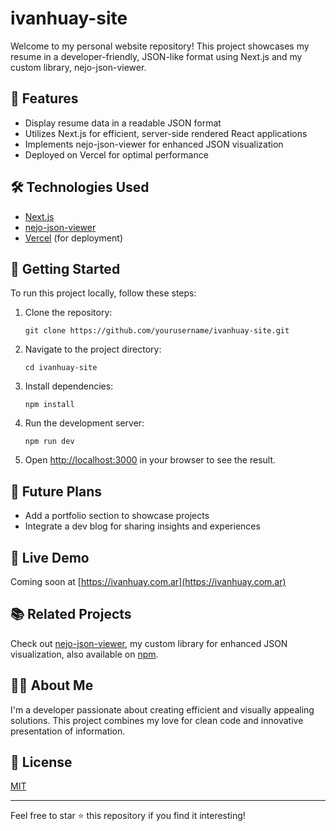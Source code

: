# ivanhuay-site

Welcome to my personal website repository! This project showcases my resume in a developer-friendly, JSON-like format using Next.js and my custom library, nejo-json-viewer.

## 🚀 Features

- Display resume data in a readable JSON format
- Utilizes Next.js for efficient, server-side rendered React applications
- Implements nejo-json-viewer for enhanced JSON visualization
- Deployed on Vercel for optimal performance

## 🛠️ Technologies Used

- [Next.js](https://nextjs.org/)
- [nejo-json-viewer](https://github.com/ivanhuay/nejo-json-viewer)
- [Vercel](https://vercel.com/) (for deployment)

## 🏁 Getting Started

To run this project locally, follow these steps:

1. Clone the repository:
   ```
   git clone https://github.com/yourusername/ivanhuay-site.git
   ```
2. Navigate to the project directory:
   ```
   cd ivanhuay-site
   ```
3. Install dependencies:
   ```
   npm install
   ```
4. Run the development server:
   ```
   npm run dev
   ```
5. Open [http://localhost:3000](http://localhost:3000) in your browser to see the result.

## 🔮 Future Plans

- Add a portfolio section to showcase projects
- Integrate a dev blog for sharing insights and experiences

## 🔗 Live Demo

Coming soon at [https://ivanhuay.com.ar](https://ivanhuay.com.ar)

## 📚 Related Projects

Check out [nejo-json-viewer](https://github.com/ivanhuay/nejo-json-viewer), my custom library for enhanced JSON visualization, also available on [npm](https://www.npmjs.com/package/nejo-json-viewer).

## 👨‍💻 About Me

I'm a developer passionate about creating efficient and visually appealing solutions. This project combines my love for clean code and innovative presentation of information.

## 📄 License

[MIT](https://choosealicense.com/licenses/mit/)

---

Feel free to star ⭐ this repository if you find it interesting!